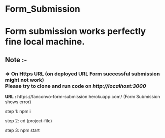 # Form_Submission
<h1>Form submission works perfectly fine local machine. </h1>

<h2>Note :-</h2>
<h3>=> On Https URL (on deployed URL Form successful submission might not work) <br />
  Please try to clone and run code on   <i>http://localhost:3000</i>
</h3>

<p><strong>URL :</strong> https://fanconvo-form-submission.herokuapp.com/ (Form Submission shows error)</p>
<p>step 1: npm i</p>
<p>step 2: cd (project-file)</p>
<p>step 3: npm start</p>
